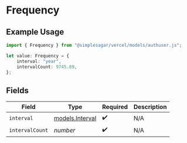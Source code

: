# Frequency

## Example Usage

```typescript
import { Frequency } from "@simplesagar/vercel/models/authuser.js";

let value: Frequency = {
    interval: "year",
    intervalCount: 9745.89,
};
```

## Fields

| Field                                    | Type                                     | Required                                 | Description                              |
| ---------------------------------------- | ---------------------------------------- | ---------------------------------------- | ---------------------------------------- |
| `interval`                               | [models.Interval](../models/interval.md) | :heavy_check_mark:                       | N/A                                      |
| `intervalCount`                          | *number*                                 | :heavy_check_mark:                       | N/A                                      |
